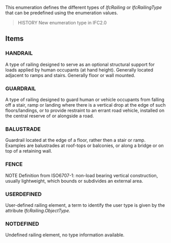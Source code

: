 This enumeration defines the different types of _IfcRailing_ or _IfcRailingType_ that can be predefined using the enumeration values.

<!-- end of short definition -->


> HISTORY New enumeration type in IFC2.0

## Items

### HANDRAIL
A type of railing designed to serve as an optional structural support for loads applied by human occupants (at hand height). Generally located adjacent to ramps and stairs. Generally floor or wall mounted.

### GUARDRAIL
A type of railing designed to guard human or vehicle occupants from falling off a stair, ramp or landing where there is a vertical drop at the edge of such floors/landings, or to provide restraint to an errant road vehicle, installed on the central reserve of or alongside a road.

### BALUSTRADE
Guardrail located at the edge of a floor, rather then a stair or ramp. Examples are balustrades at roof-tops or balconies, or along a bridge or on top of a retaining wall.

### FENCE
NOTE Definition from ISO6707-1: non-load bearing vertical construction, usually lightweight, which bounds or subdivides an external area.

### USERDEFINED
User-defined railing element, a term to identify the user type is given by the attribute _IfcRailing.ObjectType._

### NOTDEFINED
Undefined railing element, no type information available.
